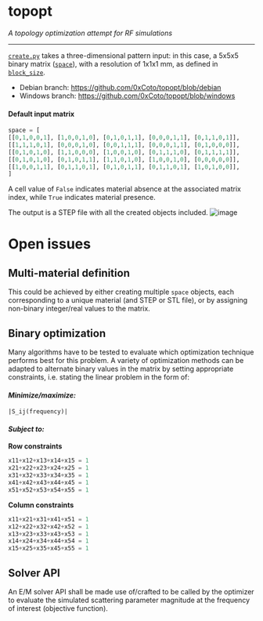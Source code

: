 # topopt

*A topology optimization attempt for RF simulations*

---
[`create.py`](https://github.com/0xCoto/topopt/blob/main/create.py) takes a three-dimensional pattern input: in this case, a 5x5x5 binary matrix ([`space`](https://github.com/0xCoto/topopt/blob/main/create.py#L51-L58)), with a resolution of 1x1x1 mm, as defined in [`block_size`](https://github.com/0xCoto/topopt/blob/main/create.py#L60-L61).

* Debian branch: https://github.com/0xCoto/topopt/blob/debian
* Windows branch: https://github.com/0xCoto/topopt/blob/windows


#### Default input matrix
```python
space = [
[[0,1,0,0,1], [1,0,0,1,0], [0,1,0,1,1], [0,0,0,1,1], [0,1,1,0,1]],
[[1,1,1,0,1], [0,0,0,1,0], [0,0,1,1,1], [0,0,0,1,1], [0,1,0,0,0]],
[[0,1,0,1,0], [1,1,0,0,0], [1,0,0,1,0], [0,1,1,1,0], [0,1,1,1,1]],
[[0,1,0,1,0], [0,1,0,1,1], [1,1,0,1,0], [1,0,0,1,0], [0,0,0,0,0]],
[[1,0,0,1,1], [0,1,1,0,1], [0,1,0,1,1], [0,1,1,0,1], [1,0,1,0,0]],
]
```

A cell value of `False` indicates material absence at the associated matrix index, while `True` indicates material presence.

The output is a STEP file with all the created objects included.
![image](https://user-images.githubusercontent.com/25392776/166114233-2aac0f45-aada-4aba-ac45-9d8a5019a161.png)

# Open issues

## Multi-material definition
This could be achieved by either creating multiple `space` objects, each corresponding to a unique material (and STEP or STL file), or by assigning non-binary integer/real values to the matrix.

## Binary optimization
Many algorithms have to be tested to evaluate which optimization technique performs best for this problem. A variety of optimization methods can be adapted to alternate binary values in the matrix by setting appropriate constraints, i.e. stating the linear problem in the form of:

#### _Minimize/maximize:_
`|S_ij(frequency)|`
#### _Subject to:_
**Row constraints**
```py
x11+x12+x13+x14+x15 = 1
x21+x22+x23+x24+x25 = 1
x31+x32+x33+x34+x35 = 1
x41+x42+x43+x44+x45 = 1
x51+x52+x53+x54+x55 = 1
```
**Column constraints**
```py
x11+x21+x31+x41+x51 = 1
x12+x22+x32+x42+x52 = 1
x13+x23+x33+x43+x53 = 1
x14+x24+x34+x44+x54 = 1
x15+x25+x35+x45+x55 = 1
```

## Solver API
An E/M solver API shall be made use of/crafted to be called by the optimizer to evaluate the simulated scattering parameter magnitude at the frequency of interest (objective function).
